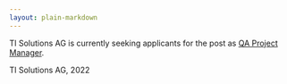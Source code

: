 ```yaml
---
layout: plain-markdown
---
```


TI Solutions AG is currently seeking applicants for the post as [QA Project Manager](temporalinterference.github.io/assets/pdfs/JobAd_QAprojectmagmager.pdf).


TI Solutions AG, 2022
